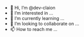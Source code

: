 - 👋 Hi, I’m @dev-claion
- 👀 I’m interested in ...
- 🌱 I’m currently learning ...
- 💞️ I’m looking to collaborate on ...
- 📫 How to reach me ...

<!---
dev-claion/dev-claion is a ✨ special ✨ repository because its `README.md` (this file) appears on your GitHub profile.
You can click the Preview link to take a look at your changes.
--->
